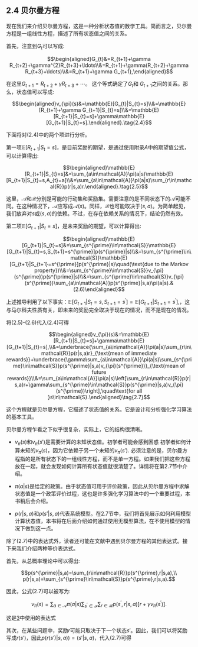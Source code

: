 ## 2.4 贝尔曼方程

现在我们来介绍贝尔曼方程，这是一种分析状态值的数学工具。简而言之，贝尔曼方程是一组线性方程，描述了所有状态值之间的关系。

首先，注意到$G_t$可以写成:

$$\begin{aligned}G_{t}&=R_{t+1}+\gamma R_{t+2}+\gamma^{2}R_{t+3}+\ldots\\&=R_{t+1}+\gamma(R_{t+2}+\gamma R_{t+3}+\ldots)\\&=R_{t+1}+\gamma G_{t+1},\end{aligned}$$

在这里$G_{t+1}=R_{t+2}+\gamma R_{t+3}+\cdots$。 这个等式确定了$G_t$和 $G_{t+1}$之间的关系。那么，状态值可以写成:

$$\begin{aligned}v_{\pi}(s)&=\mathbb{E}[G_{t}|S_{t}=s]\\&=\mathbb{E}[R_{t+1}+\gamma G_{t+1}|S_{t}=s]\\&=\mathbb{E}[R_{t+1}|S_{t}=s]+\gamma\mathbb{E}[G_{t+1}|S_{t}=s].\end{aligned}.\tag{2.4}$$

下面将对$(2.4)$中的两个项进行分析。

第一项$\mathbb{E}[R_{t+1}|S_t=s]$，是目前奖励的期望，是通过使用附录$A$中的期望值公式，可以计算得出:

$$\begin{aligned}\mathbb{E}[R_{t+1}|S_{t}=s]&=\sum_{a\in\mathcal{A}}\pi(a|s)\mathbb{E}[R_{t+1}|S_{t}=s,A_{t}=a]\\&=\sum_{a\in\mathcal{A}}\pi(a|s)\sum_{r\in\mathcal{R}}p(r|s,a)r.\end{aligned}.\tag{2.5}$$

这里，$\mathcal{A}$和$\mathcal{R}$分别是可能的行动集和奖励集。需要注意的是不同状态下的$\mathcal{A}$可能不同。在这种情况下，$\mathcal{A}$应写成$\mathcal{A}(s)$。同样，$\mathcal{R}$也可能取决于$(s, a)$。为简单起见，我们放弃对$s$或$(s, a)$的依赖。不过，在存在依赖关系的情况下，结论仍然有效。

第二项$\mathbb{E}[G_{t+1}|S_t=s]$，是未来奖励的期望，可以计算得出:

$$\begin{aligned}\mathbb{E}[G_{t+1}|S_{t}=s]&=\sum_{s^{\prime}\in\mathcal{S}}\mathbb{E}[G_{t+1}|S_{t}=s,S_{t+1}=s^{\prime}]p(s^{\prime}|s)\\&=\sum_{s^{\prime}\in\mathcal{S}}\mathbb{E}[G_{t+1}|S_{t+1}=s^{\prime}]p(s^{\prime}|s)\quad(\text{due to the Markov property})\\&=\sum_{s^{\prime}\in\mathcal{S}}v_{\pi}(s^{\prime})p(s^{\prime}|s)\\&=\sum_{s^{\prime}\in\mathcal{S}}v_{\pi}(s^{\prime})\sum_{a\in\mathcal{A}}p(s^{\prime}|s,a)\pi(a|s).&(2.6)\end{aligned}$$

上述推导利用了以下事实：$\mathbb{E}[G_{t+1}|S_{t}=s,S_{t+1}=s^{\prime}]=\mathbb{E}[G_{t+1}|S_{t+1}=s^{\prime}],$，这与马尔科夫性质有关，即未来的奖励完全取决于现在的情况，而不是现在的情况。

将(2.5)-(2.6)代入(2.4)可得

$$\begin{aligned}v_{\pi}(s)&=\mathbb{E}[R_{t+1}|S_{t}=s]+\gamma\mathbb{E}[G_{t+1}|S_{t}=s],\\&=\underbrace{\sum_{a\in\mathcal{A}}\pi(a|s)\sum_{r\in\mathcal{R}}p(r|s,a)r}_{\text{mean of immediate rewards}}+\underbrace{\gamma\sum_{a\in\mathcal{A}}\pi(a|s)\sum_{s^{\prime}\in\mathcal{S}}p(s^{\prime}|s,a)v_{\pi}(s^{\prime})}_{\text{mean of future rewards}}\\&=\sum_{a\in\mathcal{A}}\pi(a|s)\left[\sum_{r\in\mathcal{R}}p(r|s,a)r+\gamma\sum_{s^{\prime}\in\mathcal{S}}p(s^{\prime}|s,a)v_{\pi}(s^{\prime})\right],\quad\text{for all }s\in\mathcal{S}.\end{aligned}\tag{2.7}$$

这个方程就是贝尔曼方程，它描述了状态值的关系。它是设计和分析强化学习算法的基本工具。

贝尔曼方程乍看之下似乎很复杂，实际上，它的结构很清晰。

- $v_\pi(s)$和$v_\pi(s')$是需要计算的未知状态值。初学者可能会感到困惑
初学者如何计算未知的$v_\pi(s)$，因为它依赖于另一个未知的$v_\pi(s')$. 必须注意的是，贝尔曼方程指的是所有状态下的一组线性方程，而不是单一方程。如果我们把这些方程放在一起，就会发现如何计算所有状态值就很清楚了。详情将在第$2.7$节中介绍。

- $\pi(a|s)$是给定的政策。由于状态值可用于评价政策，因此从贝尔曼方程中求解状态值是一个政策评价过程，这也是许多强化学习算法中的一个重要过程，本书稍后会介绍。

- $p(r|s,a)$和$p(s'|s,a)$代表系统模型。在$2.7$节中，我们将首先展示如何利用模型计算状态值，本书将在后面介绍如何通过使用无模型算法，在不使用模型的情况下做到这一点。

除了$(2.7)$中的表达式外，读者还可能在文献中遇到贝尔曼方程的其他表达式。接下来我们介绍两种等价表达式。

首先，从总概率理论中可以得出:

$$p(s^{\prime}|s,a)=\sum_{r\in\mathcal{R}}p(s^{\prime},r|s,a),\\
p(r|s,a)=\sum_{s^{\prime}\in\mathcal{S}}p(s^{\prime},r|s,a).$$

因此，公式$(2.7)$可以被写为:

$$v_\pi(s)=\sum_{a\in\mathcal{A}}\pi(a|s)\sum_{s^{\prime}\in\mathcal{S}}\sum_{r\in\mathcal{R}}p(s^{\prime},r|s,a)\left[r+\gamma v_\pi(s^{\prime})\right].$$

这是[3]()中使用的表达式

其次，在某些问题中，奖励$r$可能只取决于下一个状态$s'$。因此，我们可以将奖励写成$r(s')$，因此$p(r(s')|s, a))=(s'|s, a)$，代入$(2.7)$可得